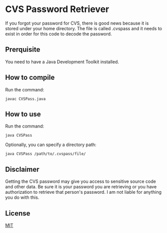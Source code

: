 # CVS Password Retriever

If you forgot your password for CVS, there is good news because it is stored under your home directory. The file is called .cvspass and it needs to exist in order for this code to decode the password.

## Prerquisite

You need to have a Java Development Toolkit installed.

## How to compile

Run the command:

```javac CVSPass.java```

## How to use

Run the command:

```java CVSPass```

Optionally, you can specify a directory path:

```java CVSPass /path/to/.cvspass/file/```

## Disclaimer

Getting the CVS password may give you access to sensitive source code and other data. Be sure it is your password you are retrieving or you have authorization to retrieve that person's password. I am not liable for anything you do with this.

## License

[MIT](https://github.com/shyrwinsia/cvspassword/blob/main/LICENSE)
